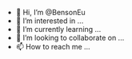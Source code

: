 - 👋 Hi, I’m @BensonEu
- 👀 I’m interested in ...
- 🌱 I’m currently learning ...
- 💞️ I’m looking to collaborate on ...
- 📫 How to reach me ...

<!---
BensonEu/BensonEu is a ✨ special ✨ repository because its `README.md` (this file) appears on your GitHub profile.
You can click the Preview link to take a look at your changes.
--->
